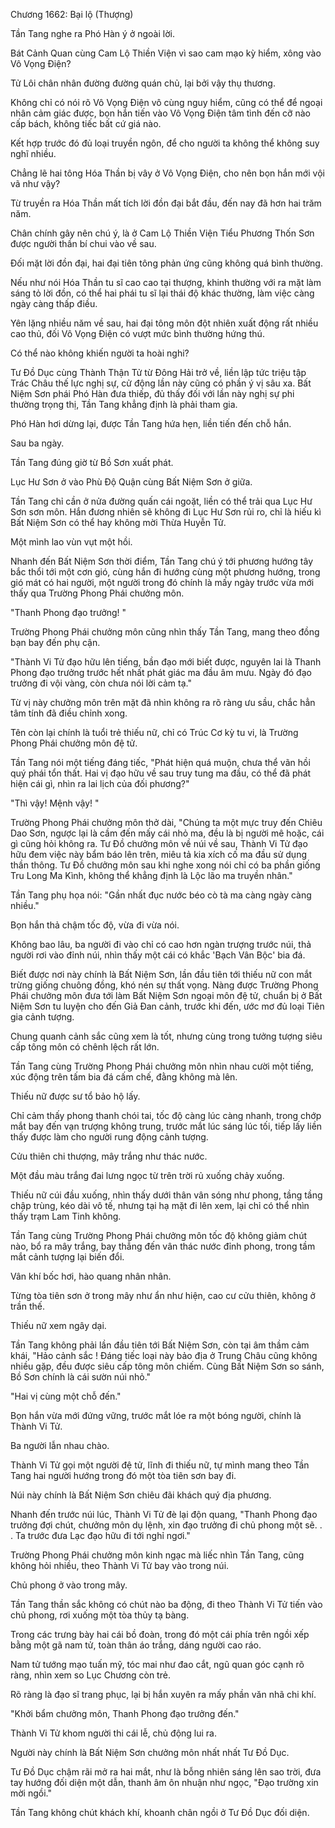 




Chương 1662: Bại lộ (Thượng)


Tần Tang nghe ra Phó Hàn ý ở ngoài lời.

Bát Cảnh Quan cùng Cam Lộ Thiền Viện vì sao cam mạo kỳ hiểm, xông vào Vô Vọng Điện?

Tử Lôi chân nhân đường đường quán chủ, lại bởi vậy thụ thương.

Không chỉ có nói rõ Vô Vọng Điện vô cùng nguy hiểm, cũng có thể để ngoại nhân cảm giác được, bọn hắn tiến vào Vô Vọng Điện tâm tình đến cỡ nào cấp bách, không tiếc bất cứ giá nào.

Kết hợp trước đó đủ loại truyền ngôn, để cho người ta không thể không suy nghĩ nhiều.

Chẳng lẽ hai tông Hóa Thần bị vây ở Vô Vọng Điện, cho nên bọn hắn mới vội vã như vậy?

Từ truyền ra Hóa Thần mất tích lời đồn đại bắt đầu, đến nay đã hơn hai trăm năm.

Chân chính gây nên chú ý, là ở Cam Lộ Thiền Viện Tiểu Phương Thốn Sơn được người thần bí chui vào về sau.

Đối mặt lời đồn đại, hai đại tiên tông phản ứng cũng không quá bình thường.

Nếu như nói Hóa Thần tu sĩ cao cao tại thượng, khinh thường với ra mặt làm sáng tỏ lời đồn, có thể hai phái tu sĩ lại thái độ khác thường, làm việc càng ngày càng thấp điều.

Yên lặng nhiều năm về sau, hai đại tông môn đột nhiên xuất động rất nhiều cao thủ, đối Vô Vọng Điện có vượt mức bình thường hứng thú.

Có thể nào không khiến người ta hoài nghi?

Tư Đồ Dục cùng Thành Thận Tử từ Đông Hải trở về, liền lập tức triệu tập Trác Châu thế lực nghị sự, cử động lần này cũng có phần ý vị sâu xa. Bất Niệm Sơn phái Phó Hàn đưa thiếp, đủ thấy đối với lần này nghị sự phi thường trọng thị, Tần Tang khẳng định là phải tham gia.

Phó Hàn hơi dừng lại, được Tần Tang hứa hẹn, liền tiến đến chỗ hắn.

Sau ba ngày.

Tần Tang đúng giờ từ Bồ Sơn xuất phát.

Lục Hư Sơn ở vào Phù Độ Quận cùng Bất Niệm Sơn ở giữa.

Tần Tang chỉ cần ở nửa đường quấn cái ngoặt, liền có thể trải qua Lục Hư Sơn sơn môn. Hắn đương nhiên sẽ không đi Lục Hư Sơn rủi ro, chỉ là hiếu kì Bất Niệm Sơn có thể hay không mời Thừa Huyễn Tử.

Một mình lao vùn vụt một hồi.

Nhanh đến Bất Niệm Sơn thời điểm, Tần Tang chú ý tới phương hướng tây bắc thổi tới một cơn gió, cùng hắn đi hướng cùng một phương hướng, trong gió mát có hai người, một người trong đó chính là mấy ngày trước vừa mới thấy qua Trường Phong Phái chưởng môn.

"Thanh Phong đạo trưởng! "

Trường Phong Phái chưởng môn cũng nhìn thấy Tần Tang, mang theo đồng bạn bay đến phụ cận.

"Thành Vi Tử đạo hữu lên tiếng, bần đạo mới biết được, nguyên lai là Thanh Phong đạo trưởng trước hết nhất phát giác ma đầu âm mưu. Ngày đó đạo trưởng đi vội vàng, còn chưa nói lời cảm tạ."

Từ vị này chưởng môn trên mặt đã nhìn không ra rõ ràng ưu sầu, chắc hẳn tâm tính đã điều chỉnh xong.

Tên còn lại chính là tuổi trẻ thiếu nữ, chỉ có Trúc Cơ kỳ tu vi, là Trường Phong Phái chưởng môn đệ tử.

Tần Tang nói một tiếng đáng tiếc, "Phát hiện quá muộn, chưa thể vãn hồi quý phái tổn thất. Hai vị đạo hữu về sau truy tung ma đầu, có thể đã phát hiện cái gì, nhìn ra lai lịch của đối phương?"

"Thì vậy! Mệnh vậy! "

Trường Phong Phái chưởng môn thở dài, "Chúng ta một mực truy đến Chiêu Dao Sơn, ngược lại là cầm đến mấy cái nhỏ ma, đều là bị người mê hoặc, cái gì cũng hỏi không ra. Tư Đồ chưởng môn về núi về sau, Thành Vi Tử đạo hữu đem việc này bẩm báo lên trên, miêu tả kia xích cố ma đầu sử dụng thần thông. Tư Đồ chưởng môn sau khi nghe xong nói chỉ có ba phần giống Tru Long Ma Kình, không thể khẳng định là Lộc lão ma truyền nhân."

Tần Tang phụ họa nói: "Gần nhất đục nước béo cò tà ma càng ngày càng nhiều."

Bọn hắn thả chậm tốc độ, vừa đi vừa nói.

Không bao lâu, ba người đi vào chỉ có cao hơn ngàn trượng trước núi, thả người rơi vào đỉnh núi, nhìn thấy một cái có khắc 'Bạch Vân Bộc' bia đá.

Biết được nơi này chính là Bất Niệm Sơn, lần đầu tiên tới thiếu nữ con mắt trừng giống chuông đồng, khó nén sự thất vọng. Nàng được Trường Phong Phái chưởng môn đưa tới làm Bất Niệm Sơn ngoại môn đệ tử, chuẩn bị ở Bất Niệm Sơn tu luyện cho đến Giả Đan cảnh, trước khi đến, ước mơ đủ loại Tiên gia cảnh tượng.

Chung quanh cảnh sắc cũng xem là tốt, nhưng cùng trong tưởng tượng siêu cấp tông môn có chênh lệch rất lớn.

Tần Tang cùng Trường Phong Phái chưởng môn nhìn nhau cười một tiếng, xúc động trên tấm bia đá cấm chế, đằng không mà lên.

Thiếu nữ được sư tổ bảo hộ lấy.

Chỉ cảm thấy phong thanh chói tai, tốc độ càng lúc càng nhanh, trong chớp mắt bay đến vạn trượng không trung, trước mắt lúc sáng lúc tối, tiếp lấy liền thấy được làm cho người rung động cảnh tượng.

Cửu thiên chi thượng, mây trắng như thác nước.

Một đầu màu trắng đai lưng ngọc từ trên trời rủ xuống chảy xuống.

Thiếu nữ cúi đầu xuống, nhìn thấy dưới thân vân sóng như phong, tầng tầng chập trùng, kéo dài vô tế, nhưng tại hạ mặt đi lên xem, lại chỉ có thể nhìn thấy trạm Lam Tinh không.

Tần Tang cùng Trường Phong Phái chưởng môn tốc độ không giảm chút nào, bổ ra mây trắng, bay thẳng đến vân thác nước đỉnh phong, trong tầm mắt cảnh tượng lại biến đổi.

Vân khí bốc hơi, hào quang nhân nhân.

Từng tòa tiên sơn ở trong mây như ẩn như hiện, cao cư cửu thiên, không ở trần thế.

Thiếu nữ xem ngây dại.

Tần Tang không phải lần đầu tiên tới Bất Niệm Sơn, còn tại âm thầm cảm khái, "Hảo cảnh sắc ! Đáng tiếc loại này bảo địa ở Trung Châu cũng không nhiều gặp, đều được siêu cấp tông môn chiếm. Cùng Bất Niệm Sơn so sánh, Bồ Sơn chính là cái sườn núi nhỏ."

"Hai vị cùng một chỗ đến."

Bọn hắn vừa mới đứng vững, trước mắt lóe ra một bóng người, chính là Thành Vi Tử.

Ba người lẫn nhau chào.

Thành Vi Tử gọi một người đệ tử, lĩnh đi thiếu nữ, tự mình mang theo Tần Tang hai người hướng trong đó một tòa tiên sơn bay đi.

Núi này chính là Bất Niệm Sơn chiêu đãi khách quý địa phương.

Nhanh đến trước núi lúc, Thành Vi Tử đè lại độn quang, "Thanh Phong đạo trưởng đợi chút, chưởng môn dụ lệnh, xin đạo trưởng đi chủ phong một sẽ. . . Ta trước đưa Lạc đạo hữu đi tới nghỉ ngơi."

Trường Phong Phái chưởng môn kinh ngạc mà liếc nhìn Tần Tang, cũng không hỏi nhiều, theo Thành Vi Tử bay vào trong núi.

Chủ phong ở vào trong mây.

Tần Tang thần sắc không có chút nào ba động, đi theo Thành Vi Tử tiến vào chủ phong, rơi xuống một tòa thủy tạ bàng.

Trong các trưng bày hai cái bồ đoàn, trong đó một cái phía trên ngồi xếp bằng một gã nam tử, toàn thân áo trắng, dáng người cao ráo.

Nam tử tướng mạo tuấn mỹ, tóc mai như đao cắt, ngũ quan góc cạnh rõ ràng, nhìn xem so Lục Chương còn trẻ.

Rõ ràng là đạo sĩ trang phục, lại bị hắn xuyên ra mấy phần văn nhã chi khí.

"Khởi bẩm chưởng môn, Thanh Phong đạo trưởng đến."

Thành Vi Tử khom người thi cái lễ, chủ động lui ra.

Người này chính là Bất Niệm Sơn chưởng môn nhất nhất Tư Đồ Dục.

Tư Đồ Dục chậm rãi mở ra hai mắt, như là bỗng nhiên sáng lên sao trời, đưa tay hướng đối diện một dẫn, thanh âm ôn nhuận như ngọc, "Đạo trường xin mời ngồi."

Tần Tang không chút khách khí, khoanh chân ngồi ở Tư Đồ Dục đối diện.




